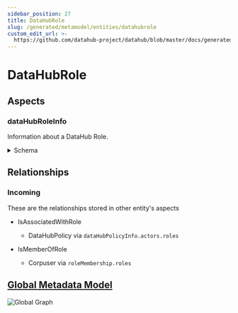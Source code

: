 ```yaml
---
sidebar_position: 27
title: DataHubRole
slug: /generated/metamodel/entities/datahubrole
custom_edit_url: >-
  https://github.com/datahub-project/datahub/blob/master/docs/generated/metamodel/entities/dataHubRole.md
---
```


# DataHubRole

## Aspects

### dataHubRoleInfo

Information about a DataHub Role.

<details>
<summary>Schema</summary>

```javascript
{
  "type": "record",
  "Aspect": {
    "name": "dataHubRoleInfo"
  },
  "name": "DataHubRoleInfo",
  "namespace": "com.linkedin.policy",
  "fields": [
    {
      "Searchable": {
        "fieldType": "TEXT_PARTIAL"
      },
      "type": "string",
      "name": "name",
      "doc": "Name of the Role"
    },
    {
      "Searchable": {
        "fieldType": "TEXT"
      },
      "type": "string",
      "name": "description",
      "doc": "Description of the Role"
    },
    {
      "type": "boolean",
      "name": "editable",
      "default": false,
      "doc": "Whether the role should be editable via the UI"
    }
  ],
  "doc": "Information about a DataHub Role."
}
```

</details>

## Relationships

### Incoming

These are the relationships stored in other entity's aspects

- IsAssociatedWithRole

  - DataHubPolicy via `dataHubPolicyInfo.actors.roles`

- IsMemberOfRole

  - Corpuser via `roleMembership.roles`

## [Global Metadata Model](https://github.com/datahub-project/datahub/raw/master/docs/imgs/datahub-metadata-model.png)

![Global Graph](https://github.com/datahub-project/datahub/raw/master/docs/imgs/datahub-metadata-model.png)
